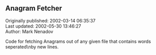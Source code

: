 ## Anagram Fetcher  
Originally published: 2002-03-14 06:35:37  
Last updated: 2002-05-30 13:46:27  
Author: Mark Nenadov  
  
Code for fetching Anagrams out of any given file that contains words seperated\nby new lines.